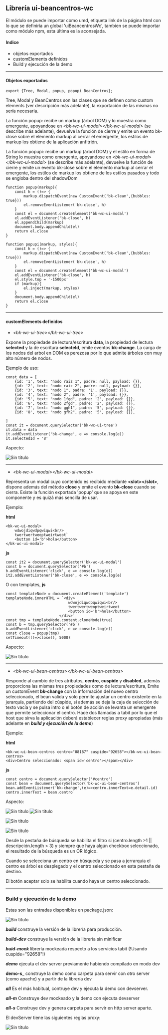 ## Librería ui-beancentros-wc
El módulo se puede importar como umd, etiqueta link de la página html con lo que se definiría un global 'uiBeancentrosWc', tambien se puede importar como módulo npm, esta última es la aconsejada.

#### Indice
- objetos exportados
- customElements definidos
- Build y ejecución de la demo

***

#### Objetos exportados
```export {Tree, Modal, popup, popupi BeanCentros};```

Tree, Modal y BeanCentros son las clases que se definen como custom elements (ver descripción más adelante), la exportación de las mismas no sería necesaria.

La función popup: recibe un markup (árbol DOM) y lo muestra como emergente, apoyandose en _<bk-wc-ui-modal\></bk-wc-ui-modal\>_ (se describe más adelante), devuelve la función de cierre y emite un evento bk-close sobre el elemento markup al cerrar el emergente, los estilos de markup los obtiene de la aplicación anfitrión.

La función popupi: recibe un markup (árbol DOM) y el estilo en forma de String lo muestra como emergente, apoyandose en _<bk-wc-ui-modal\></bk-wc-ui-modal\>_ (se describe más adelante), devuelve la función de cierre y emite un evento bk-close sobre el elemento markup al cerrar el emergente, los estilos de markup los obtiene de los estilos pasados y todo se engloba dentro del shadowDom

```
function popup(markup){
    const h = ()=> {
        markup.dispatchEvent(new CustomEvent('bk-clean',{bubbles: true}))
        el.removeEventListener('bk-close', h) 
    }
    const el = document.createElement('bk-wc-ui-modal')
    el.addEventListener('bk-close', h)
    el.appendChild(markup)
    document.body.appendChild(el)
    return el.close
}

function popupi(markup, styles){
    const h = ()=> {
        markup.dispatchEvent(new CustomEvent('bk-clean',{bubbles: true}))
        el.removeEventListener('bk-close', h) 
    }
    const el = document.createElement('bk-wc-ui-modal')
    el.addEventListener('bk-close', h) 
    el.style.top = '-1500px'
    if (markup){
        el.inject(markup, styles)
    }
    document.body.appendChild(el)
    return el.close
}
```

***

#### customElements definidos

- _<bk-wc-ui-tree\></bk-wc-ui-tree\>_

Expone la propiedade de lectura/escritura __data__, la propiedad de lectura __selected__ y la de escritura __selecteId__, emite eventos __bk-change__. La carga de los nodos del arbol en DOM es perezosa por lo que admite árboles con muy alto número de nodos.

Ejemplo de uso:
```
const data = [
    {id: '1', text: "nodo raiz 1", padre: null, payload: {}},
    {id: '2', text: "nodo raiz 2", padre: null, payload: {}},
    {id: '3', text: "nodo 1", padre: '1', payload: {}},
    {id: '4', text: "nodo 2", padre: '1', payload: {}},
    {id: '5', text: "nodo 1fgd", padre: '2', payload: {}},
    {id: '6', text: "nodo 2fgd", padre: '2', payload: {}},
    {id: '7', text: "nodo ggh1", padre: '5', payload: {}},
    {id: '8', text: "nodo gfh2", padre: '5', payload: {}},

]
const it = document.querySelector('bk-wc-ui-tree')
it.data = data
it.addEventListener('bk-change', e => console.log(e))
it.selectedId = '8'
```
Aspecto:

![Sin titulo](doc/arbol.png)

***

- _<bk-wc-ui-modal\></bk-wc-ui-modal\>_

Representa un modal cuyo contenido es recibido mediante __<slot\></slot\>__, dispone además del método __close__ y emite el evento __bk-close__ cuando se cierra. Existe la función exportada 'popup' que se apoya en este componente y es quizá más sencilla de usar.

Ejemplo:

__html__
```
<bk-wc-ui-modal>
    wdwojdiqwdpqwiqwi<br/>
    twertwertweoptweirtweot`
    <button id='b'>hola</button>
</bk-wc-ui-modal>
```
__js__
```
const it2 = document.querySelector('bk-wc-ui-modal')
const b = document.querySelector('#b')
b.addEventListener('click', e => console.log(e))
it2.addEventListener('bk-close', e => console.log(e)
```
O con templates, __js__
```
const templateNode = document.createElement('template')
templateNode.innerHTML = `<div>
                            wdwojdiqwdpqwiqwi<br/>
                            twertwertweoptweirtweot
                            <button id='b'>hola</button>
                        </div>`
const tmp = templateNode.content.cloneNode(true)
const b = tmp.querySelector('#b')
b.addEventListener('click', e => console.log(e))
const close = popup(tmp)
setTimeout(()=>close(), 5000)
```
Aspecto:

![Sin titulo](doc/popup.png)
***
- _<bk-wc-ui-bean-centros\></bk-wc-ui-bean-centros\>_

Responde al cambio de tres atributos, __centro__, __cuspide__ y __disabled__, además proporciona las mismas tres propiedades como de lectura/escritura, Emite un customEvent __bk-change__ con la información del nuevo centro seleccionado, el bean valida y solo permite ajustar un centro existente en la jerarquía, partiendo del cúspide, si además se deja la caja de selección de texto vacía y se pulsa intro o el botón de acción se levanta un emergente que permite seleccionar el centro. Hace dos llamadas a tabit por lo que el host que sirva la aplicación deberá establecer reglas proxy apropiadas (más adelante en ___build y ejecución de la demo___)

Ejemplo:

__html__
```
<bk-wc-ui-bean-centros centro="08187" cuspide="92658"></bk-wc-ui-bean-centros>
<div>Centro seleccionado: <span id='centro'></span></div>
``` 
__js__
```
const centro = document.querySelector('#centro')
const bean = document.querySelector('bk-wc-ui-bean-centros')
bean.addEventListener('bk-change',(e)=>centro.innerText=e.detail.id)
centro.innerText = bean.centro
```

Aspecto:

![Sin titulo](doc/bean.png)
![Sin titulo](doc/bean2.png)

![Sin titulo](doc/dialogo.png)

![Sin titulo](doc/dialogo2.png)

Desde la pestaña de búsqueda se habilita el filtro si (centro.length >1 || descripción.length > 3) y siempre que haya algún checkbox seleccionado, el resultado de la búsqueda es un OR lógico.

Cuando se selecciona un centro en búsqueda y se pasa a jerrarquía el centro es árbol es desplegado y el centro seleccionado en esta pestaña de destino.

El botón aceptar solo se habilita cuando haya un centro seleccionado.
***
### Build y ejecución de la demo
Estas son las entradas disponibles en package.json:

![Sin titulo](doc/package.png)

___build___ construye la versión de la librería para producción.

___build-dev___ construye la versión de la librería sin minificar

___buid-mock___ librería mockeada respecto a los servicios tabit (!Usando cuspide="92658"!)

___demo___ ejecuta el dev server previamente habiendo compilado en modo dev

__demo-s___ construye la demo como carpeta para servir con otro server (como apache) y a partir de la librería dev

___all___ Es el más habitual, contruye dev y ejecuta la demo con devserver.

___all-m___ Construye dev mockeado y la demo con ejecuta devserver

___all-s___ Construye dev y genera carpeta para servir en http server aparte.

El devServer tiene las siguientes reglas proxy:

![Sin titulo](doc/devserver.png)


